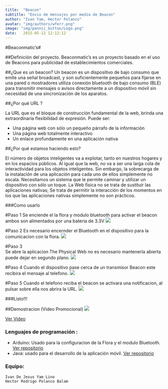 ```yaml
---
title:  "Beacon"
subtitle: "Envio de mensajes por medio de Beacon"
author: "Ivan Yam, Hector Polanco"
avatar: "img/authors/wferr.png"
image: "img/pannic_button/Logo.png"
date:   2015-05-12 12:12:12
---
```

#Beaconmatic’s#


##Definición del proyecto.
  Beaconmatic’s es un proyecto basado en el uso de Beacons para publicidad de establecimientos comerciales.

##¿Que es un beacon? 
  Un beacon es un dispositivo de bajo consumo que emite una señal broadcast, y son suficientemente pequeños para fijarse en una pared o mostradores utiliza conexión bluetooth de bajo consumo (BLE)  para transmitir mensajes o avisos directamente a un dispositivo móvil sin necesidad de una sincronización de los aparatos.

##¿Por qué URL ?

La URL que es el bloque de construcción fundamental de la web, brinda una extraordinaria flexibilidad de expresión. Puede ser:

* Una página web con sólo un pequeño párrafo de la información
* Una página web totalmente interactivo
* Un enlace profundamente en una aplicación nativa

##¿Por qué estamos haciendo esto?

El número de objetos inteligentes va a explotar, tanto en nuestros hogares y en los espacios públicos. Al igual que la web, no va a ser una larga cola de interactividad para los objetos inteligentes. Sin embargo, la sobrecarga de la instalación de una aplicación para cada uno de ellos simplemente no escala. Necesitamos un sistema que le permite caminar y utilizar un dispositivo con sólo un toque. La Web física no se trata de sustituir las aplicaciones nativas; Se trata de permitir la interacción de los momentos en los que las aplicaciones nativas simplemente no son prácticos.

###Como usarlo

#Paso 1
  Se enciende el la flora y modulo bluetooth para activar el beacon ambos son alimentados por una bateria de 3.3V
    <img class="image-center" src="img/Beacons/Flora.png"/>

#Paso 2
  Es necesario encernder el Bluetooth en el dispositivo para la comunicacion con la flora.
     <img class="image-left" src="img/Beacons/Blue.png"/>

#Paso 3   
  Se abre la aplicacion The Physical Web no es necesario mantenerla abierta puede dejar en segundo plano.
    <img class="image-center" src="img/Beacons/App.png"/>

#Paso 4
  Cuando el dispositivo pase cerca de un transmisor Beacon este recibira el mensaje al telefono.
    <img class="image-center" src="img/Beacons/Caja.png"/>
    
#Paso 5
  Cuando el telefono reciba el beacon se activara una notificacion, al pulsar sobre ella nos abrira la URL.
    <img class="image-center" src="img/Beacons/Notificacion.png"/>

   ###Listo!!!    
   

##Demostracion (Video Promocional)
  <img class="image-center" src="img/Beacons/Video.PNG"/>
  
[Ver Video](https://youtu.be/8h5rDCZnrlQ)

### Lenguajes de programación :
* Arduino: Usado para la configuracion de la Flora y el modulo Bluetooth. [Ver repositorio](https://github.com/IvanJYL/Beacons/tree/master/PhysicalWeb)
* Java: usado para el desarrollo de la aplicación móvil. [Ver repositorio](https://github.com/IvanJYL/Beacons/tree/master/PhysicalWeb)

### Equipo:
    Ivan De Jesus Yam Lino
    Hector Rodrigo Polanco Balam
